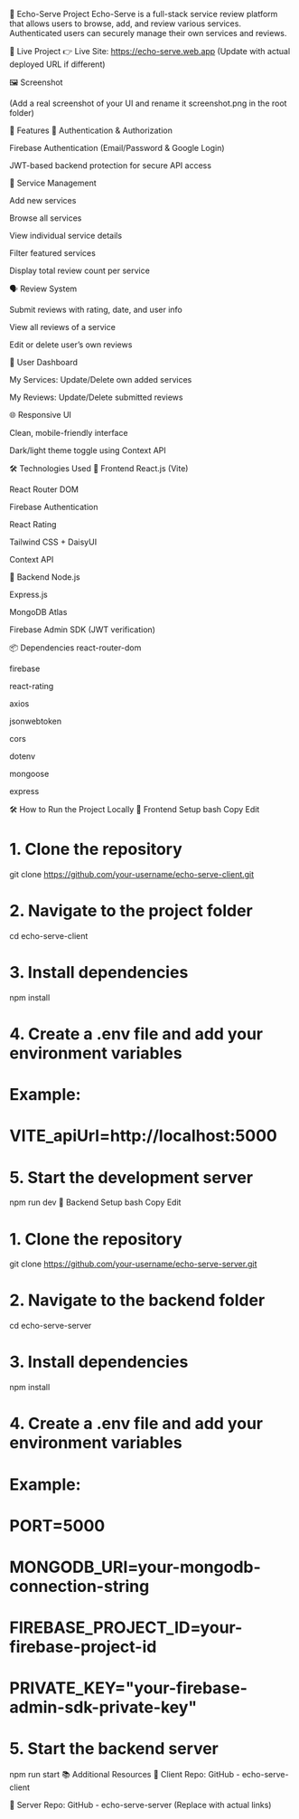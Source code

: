 🚀 Echo-Serve Project
Echo-Serve is a full-stack service review platform that allows users to browse, add, and review various services. Authenticated users can securely manage their own services and reviews.

🔗 Live Project
👉 Live Site: https://echo-serve.web.app
(Update with actual deployed URL if different)

🖼️ Screenshot

(Add a real screenshot of your UI and rename it screenshot.png in the root folder)

🔧 Features
🔐 Authentication & Authorization

Firebase Authentication (Email/Password & Google Login)

JWT-based backend protection for secure API access

🧾 Service Management

Add new services

Browse all services

View individual service details

Filter featured services

Display total review count per service

🗣️ Review System

Submit reviews with rating, date, and user info

View all reviews of a service

Edit or delete user’s own reviews

👤 User Dashboard

My Services: Update/Delete own added services

My Reviews: Update/Delete submitted reviews

🌐 Responsive UI

Clean, mobile-friendly interface

Dark/light theme toggle using Context API

🛠️ Technologies Used
🔹 Frontend
React.js (Vite)

React Router DOM

Firebase Authentication

React Rating

Tailwind CSS + DaisyUI

Context API

🔹 Backend
Node.js

Express.js

MongoDB Atlas

Firebase Admin SDK (JWT verification)

📦 Dependencies
react-router-dom

firebase

react-rating

axios

jsonwebtoken

cors

dotenv

mongoose

express

🛠️ How to Run the Project Locally
🔹 Frontend Setup
bash
Copy
Edit
# 1. Clone the repository
git clone https://github.com/your-username/echo-serve-client.git

# 2. Navigate to the project folder
cd echo-serve-client

# 3. Install dependencies
npm install

# 4. Create a .env file and add your environment variables
# Example:
# VITE_apiUrl=http://localhost:5000

# 5. Start the development server
npm run dev
🔹 Backend Setup
bash
Copy
Edit
# 1. Clone the repository
git clone https://github.com/your-username/echo-serve-server.git

# 2. Navigate to the backend folder
cd echo-serve-server

# 3. Install dependencies
npm install

# 4. Create a .env file and add your environment variables
# Example:
# PORT=5000
# MONGODB_URI=your-mongodb-connection-string
# FIREBASE_PROJECT_ID=your-firebase-project-id
# PRIVATE_KEY="your-firebase-admin-sdk-private-key"

# 5. Start the backend server
npm run start
📚 Additional Resources
🔗 Client Repo: GitHub - echo-serve-client

🔗 Server Repo: GitHub - echo-serve-server
(Replace with actual links)
